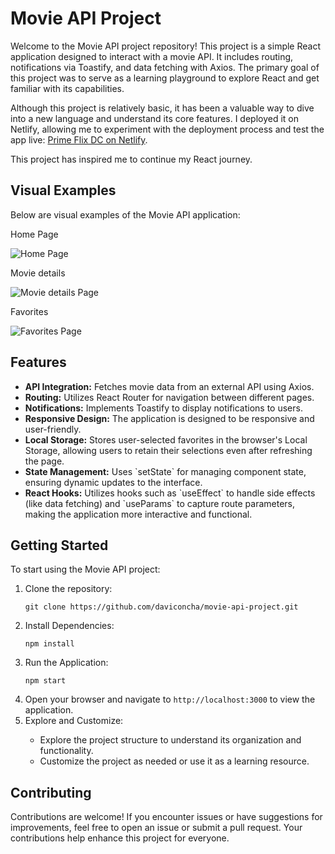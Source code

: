 <!DOCTYPE html>
<html lang="en">
<head>
    <meta charset="UTF-8">
    <meta name="viewport" content="width=device-width, initial-scale=1.0">
</head>
<body>

<h1>Movie API Project</h1>
<p>Welcome to the Movie API project repository! This project is a simple React application designed to interact with a movie API. It includes routing, notifications via Toastify, and data fetching with Axios. The primary goal of this project was to serve as a learning playground to explore React and get familiar with its capabilities.</p>

<p>Although this project is relatively basic, it has been a valuable way to dive into a new language and understand its core features. I deployed it on Netlify, allowing me to experiment with the deployment process and test the app live: <a href="https://prime-flix-dc.netlify.app/">Prime Flix DC on Netlify</a>.</p>

<p>This project has inspired me to continue my React journey.</p>


<h2>Visual Examples</h2>
<p>Below are visual examples of the Movie API application:</p>

<p>Home Page</p>
<img src="https://github.com/user-attachments/assets/653c251b-92b4-46af-9e75-cbc29d56fc31" alt="Home Page">

<p>Movie details</p>
<img src="https://github.com/user-attachments/assets/2b4e36a2-1f58-4760-b439-1c5694fbbdd5" alt="Movie details Page">

<p>Favorites</p>
<img src="https://github.com/user-attachments/assets/8bf704f3-7d93-4949-836d-b0207467e512" alt="Favorites Page">


<h2>Features</h2>
<ul>
    <li><strong>API Integration:</strong> Fetches movie data from an external API using Axios.</li>
    <li><strong>Routing:</strong> Utilizes React Router for navigation between different pages.</li>
    <li><strong>Notifications:</strong> Implements Toastify to display notifications to users.</li>
    <li><strong>Responsive Design:</strong> The application is designed to be responsive and user-friendly.</li>
    <li><strong>Local Storage:</strong> Stores user-selected favorites in the browser's Local Storage, allowing users to retain their selections even after refreshing the page.</li>
    <li><strong>State Management:</strong> Uses `setState` for managing component state, ensuring dynamic updates to the interface.</li>
    <li><strong>React Hooks:</strong> Utilizes hooks such as `useEffect` to handle side effects (like data fetching) and `useParams` to capture route parameters, making the application more interactive and functional.</li>
</ul>



<h2>Getting Started</h2>
<p>To start using the Movie API project:</p>
<ol>
    <li>Clone the repository:</li>
    <pre><code>git clone https://github.com/daviconcha/movie-api-project.git</code></pre>
    <li>Install Dependencies:</li>
    <pre><code>npm install</code></pre>
    <li>Run the Application:</li>
    <pre><code>npm start</code></pre>
    <li>Open your browser and navigate to <code>http://localhost:3000</code> to view the application.</li>
    <li>Explore and Customize:</li>
    <ul>
        <li>Explore the project structure to understand its organization and functionality.</li>
        <li>Customize the project as needed or use it as a learning resource.</li>
    </ul>
</ol>

<h2>Contributing</h2>
<p>Contributions are welcome! If you encounter issues or have suggestions for improvements, feel free to open an issue or submit a pull request. Your contributions help enhance this project for everyone.</p>

</body>
</html>

